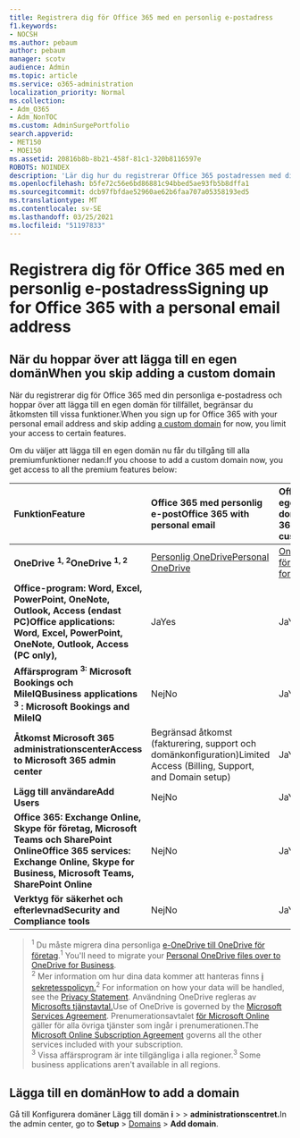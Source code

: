 ```yaml
---
title: Registrera dig för Office 365 med en personlig e-postadress
f1.keywords:
- NOCSH
ms.author: pebaum
author: pebaum
manager: scotv
audience: Admin
ms.topic: article
ms.service: o365-administration
localization_priority: Normal
ms.collection:
- Adm_O365
- Adm_NonTOC
ms.custom: AdminSurgePortfolio
search.appverid:
- MET150
- MOE150
ms.assetid: 20816b8b-8b21-458f-81c1-320b8116597e
ROBOTS: NOINDEX
description: 'Lär dig hur du registrerar Office 365 postadressen med din personliga e-postadress om du inte föredrar att lägga till en egen domän. '
ms.openlocfilehash: b5fe72c56e6bd86881c94bbed5ae93fb5b8dffa1
ms.sourcegitcommit: dcb97fbfdae52960ae62b6faa707a05358193ed5
ms.translationtype: MT
ms.contentlocale: sv-SE
ms.lasthandoff: 03/25/2021
ms.locfileid: "51197833"
---
```

# <a name="signing-up-for-office-365-with-a-personal-email-address"></a><span data-ttu-id="cf6d8-103">Registrera dig för Office 365 med en personlig e-postadress</span><span class="sxs-lookup"><span data-stu-id="cf6d8-103">Signing up for Office 365 with a personal email address</span></span>

## <a name="when-you-skip-adding-a-custom-domain"></a><span data-ttu-id="cf6d8-104">När du hoppar över att lägga till en egen domän</span><span class="sxs-lookup"><span data-stu-id="cf6d8-104">When you skip adding a custom domain</span></span>

  
<span data-ttu-id="cf6d8-105">När du registrerar dig för Office 365 med din personliga [](../get-help-with-domains/what-is-a-domain.md) e-postadress och hoppar över att lägga till en egen domän för tillfället, begränsar du åtkomsten till vissa funktioner.</span><span class="sxs-lookup"><span data-stu-id="cf6d8-105">When you sign up for Office 365 with your personal email address and skip adding [a custom domain](../get-help-with-domains/what-is-a-domain.md) for now, you limit your access to certain features.</span></span> 
  
<span data-ttu-id="cf6d8-106">Om du väljer att lägga till en egen domän nu får du tillgång till alla premiumfunktioner nedan:</span><span class="sxs-lookup"><span data-stu-id="cf6d8-106">If you choose to add a custom domain now, you get access to all the premium features below:</span></span>
  
|<span data-ttu-id="cf6d8-107">**Funktion**</span><span class="sxs-lookup"><span data-stu-id="cf6d8-107">**Feature**</span></span>|<span data-ttu-id="cf6d8-108">**Office 365 med personlig e-post**</span><span class="sxs-lookup"><span data-stu-id="cf6d8-108">**Office 365 with personal email**</span></span>|<span data-ttu-id="cf6d8-109">**Office 365 med egen domän**</span><span class="sxs-lookup"><span data-stu-id="cf6d8-109">**Office 365 with custom domain**</span></span>|
|:-----|:-----|:-----|
|<span data-ttu-id="cf6d8-110">**OneDrive <sup>1, 2</sup>**</span><span class="sxs-lookup"><span data-stu-id="cf6d8-110">**OneDrive <sup>1, 2</sup>**</span></span>| [<span data-ttu-id="cf6d8-111">Personlig OneDrive</span><span class="sxs-lookup"><span data-stu-id="cf6d8-111">Personal OneDrive </span></span>](https://onedrive.live.com/about/en-us/plans/)| [<span data-ttu-id="cf6d8-112">OneDrive för företag</span><span class="sxs-lookup"><span data-stu-id="cf6d8-112">OneDrive for Business</span></span>](https://onedrive.live.com/about/en-us/business/) |
|<span data-ttu-id="cf6d8-113">**Office-program: Word, Excel, PowerPoint, OneNote, Outlook, Access (endast PC)**</span><span class="sxs-lookup"><span data-stu-id="cf6d8-113">**Office applications: Word, Excel, PowerPoint, OneNote, Outlook, Access (PC only),**</span></span>| <span data-ttu-id="cf6d8-114">Ja</span><span class="sxs-lookup"><span data-stu-id="cf6d8-114">Yes</span></span> | <span data-ttu-id="cf6d8-115">Ja</span><span class="sxs-lookup"><span data-stu-id="cf6d8-115">Yes</span></span> 
|<span data-ttu-id="cf6d8-116">**Affärsprogram <sup>3:</sup> Microsoft Bookings och MileIQ**</span><span class="sxs-lookup"><span data-stu-id="cf6d8-116">**Business applications <sup>3</sup> : Microsoft Bookings and MileIQ**</span></span>| <span data-ttu-id="cf6d8-117">Nej</span><span class="sxs-lookup"><span data-stu-id="cf6d8-117">No</span></span> | <span data-ttu-id="cf6d8-118">Ja</span><span class="sxs-lookup"><span data-stu-id="cf6d8-118">Yes</span></span> 
|<span data-ttu-id="cf6d8-119">**Åtkomst Microsoft 365 administrationscenter**</span><span class="sxs-lookup"><span data-stu-id="cf6d8-119">**Access to Microsoft 365 admin center**</span></span>| <span data-ttu-id="cf6d8-120">Begränsad åtkomst (fakturering, support och domänkonfiguration)</span><span class="sxs-lookup"><span data-stu-id="cf6d8-120">Limited Access (Billing, Support, and Domain setup)</span></span> | <span data-ttu-id="cf6d8-121">Ja</span><span class="sxs-lookup"><span data-stu-id="cf6d8-121">Yes</span></span>
|<span data-ttu-id="cf6d8-122">**Lägg till användare**</span><span class="sxs-lookup"><span data-stu-id="cf6d8-122">**Add Users**</span></span>| <span data-ttu-id="cf6d8-123">Nej</span><span class="sxs-lookup"><span data-stu-id="cf6d8-123">No</span></span> | <span data-ttu-id="cf6d8-124">Ja</span><span class="sxs-lookup"><span data-stu-id="cf6d8-124">Yes</span></span>
|<span data-ttu-id="cf6d8-125">**Office 365: Exchange Online, Skype för företag, Microsoft Teams och SharePoint Online**</span><span class="sxs-lookup"><span data-stu-id="cf6d8-125">**Office 365 services: Exchange Online, Skype for Business, Microsoft Teams, SharePoint Online**</span></span>| <span data-ttu-id="cf6d8-126">Nej</span><span class="sxs-lookup"><span data-stu-id="cf6d8-126">No</span></span> | <span data-ttu-id="cf6d8-127">Ja</span><span class="sxs-lookup"><span data-stu-id="cf6d8-127">Yes</span></span>
|<span data-ttu-id="cf6d8-128">**Verktyg för säkerhet och efterlevnad**</span><span class="sxs-lookup"><span data-stu-id="cf6d8-128">**Security and Compliance tools**</span></span>| <span data-ttu-id="cf6d8-129">Nej</span><span class="sxs-lookup"><span data-stu-id="cf6d8-129">No</span></span> | <span data-ttu-id="cf6d8-130">Ja</span><span class="sxs-lookup"><span data-stu-id="cf6d8-130">Yes</span></span>
   
> <span data-ttu-id="cf6d8-131"><sup>1</sup> Du måste migrera dina personliga [e-OneDrive till OneDrive för företag](move-email-and-data-to-office-365-business-premium.md).</span><span class="sxs-lookup"><span data-stu-id="cf6d8-131"><sup>1</sup>  You'll need to migrate your [Personal OneDrive files over to OneDrive for Business](move-email-and-data-to-office-365-business-premium.md).</span></span><br/>
> <span data-ttu-id="cf6d8-132"><sup>2</sup> Mer information om hur dina data kommer att hanteras finns [i sekretesspolicyn.](https://g.microsoftonline.com/0BX20en/138)</span><span class="sxs-lookup"><span data-stu-id="cf6d8-132"><sup>2</sup> For information on how your data will be handled, see the [Privacy Statement](https://g.microsoftonline.com/0BX20en/138).</span></span> <span data-ttu-id="cf6d8-133">Användning OneDrive regleras av [Microsofts tjänstavtal.](https://signup.live.com/signup?ru=https://login.live.com/oauth20_authorize.srf?lc%3d1033%26response_type%3dcode%26client_id%3d51483342-085c-4d86-bf88-cf50c7252078%26scope%3dopenid%2bprofile%2bemail%2boffline_access%26response_mode%3dform_post%26redirect_uri%3dhttps://login.microsoftonline.com/common/federation/oauth2%26state%3drQIIAXWRO2_TUACFc_NSUyGoEBKVEFIHJCSQk-vrR-JIHdLWSdPGaR426TVDZCeO7TjX17Ld5rGzd47EwgLqyFLED2DolBFVMIOYEBMjaXeWM5zvDEfnvEixebb8jOd4wSiaEiMZIsfwEgsZg0ciwwmcyCHIDgXIhQ83t64-PP_-ZvtGvnr04-uX8yedJcj1J-65lR9QcgkeO3EcROVCYTqd5ulo5A7uQOETACsAfgKwTGYsn9G6l8lI5EReYIWSCDmuJIhIKuYxkae6OiT6WIkx6nhNF0K80McN1eYVtR0rB56goKqD1YqgE5lde3wTVb071pOh3oWwSapuo3fkKKS-9vAcIwzx2JlgtT67ST44qZzFDroVGroL608yN6Ih6Qc0ipep9-AksPz6cJ_6vjWI87cxy4_dgRG71G-FNLDC2LWiXbOrtHuKZ7W0_nlgtvwOPZYJU-_7HsIYmWhPY2XSOz2WGh27PzY0ElRHbXgoOqo-N0Rq8KpNTbuzPy_CU1k7VJslRgtmc143vS6vwBrlup0SrYa-ViPzOdNTJHl_OGAachhVhnsz9WMqu56VUP86dX9dyneHO0FIR-7EWqXBr_Q9mCpvbGxuJbYTO4m_afAus36u-1qsZVblo7ffELCfgsR1pkCw8yps8Mh7SaJJaTGxXQU6MB7jakM_iyYHLQVJbRya07a9K5XZiyy4yGZ_ZxOfc_87-h81%26estsfed%3d1%26uaid%3ddd27a8b7188545dab714e7d8c6761b52%26lw%3d1%26fl%3deasi2%26mkt%3den-US&amp;mkt=EN-US&amp;uiflavor=web&amp;lw=1&amp;fl=easi2&amp;client_id=51483342-085c-4d86-bf88-cf50c7252078&amp;uaid=dd27a8b7188545dab714e7d8c6761b52&amp;lic=1)</span><span class="sxs-lookup"><span data-stu-id="cf6d8-133">Use of OneDrive is governed by the [Microsoft Services Agreement](https://signup.live.com/signup?ru=https://login.live.com/oauth20_authorize.srf?lc%3d1033%26response_type%3dcode%26client_id%3d51483342-085c-4d86-bf88-cf50c7252078%26scope%3dopenid%2bprofile%2bemail%2boffline_access%26response_mode%3dform_post%26redirect_uri%3dhttps://login.microsoftonline.com/common/federation/oauth2%26state%3drQIIAXWRO2_TUACFc_NSUyGoEBKVEFIHJCSQk-vrR-JIHdLWSdPGaR426TVDZCeO7TjX17Ld5rGzd47EwgLqyFLED2DolBFVMIOYEBMjaXeWM5zvDEfnvEixebb8jOd4wSiaEiMZIsfwEgsZg0ciwwmcyCHIDgXIhQ83t64-PP_-ZvtGvnr04-uX8yedJcj1J-65lR9QcgkeO3EcROVCYTqd5ulo5A7uQOETACsAfgKwTGYsn9G6l8lI5EReYIWSCDmuJIhIKuYxkae6OiT6WIkx6nhNF0K80McN1eYVtR0rB56goKqD1YqgE5lde3wTVb071pOh3oWwSapuo3fkKKS-9vAcIwzx2JlgtT67ST44qZzFDroVGroL608yN6Ih6Qc0ipep9-AksPz6cJ_6vjWI87cxy4_dgRG71G-FNLDC2LWiXbOrtHuKZ7W0_nlgtvwOPZYJU-_7HsIYmWhPY2XSOz2WGh27PzY0ElRHbXgoOqo-N0Rq8KpNTbuzPy_CU1k7VJslRgtmc143vS6vwBrlup0SrYa-ViPzOdNTJHl_OGAachhVhnsz9WMqu56VUP86dX9dyneHO0FIR-7EWqXBr_Q9mCpvbGxuJbYTO4m_afAus36u-1qsZVblo7ffELCfgsR1pkCw8yps8Mh7SaJJaTGxXQU6MB7jakM_iyYHLQVJbRya07a9K5XZiyy4yGZ_ZxOfc_87-h81%26estsfed%3d1%26uaid%3ddd27a8b7188545dab714e7d8c6761b52%26lw%3d1%26fl%3deasi2%26mkt%3den-US&amp;mkt=EN-US&amp;uiflavor=web&amp;lw=1&amp;fl=easi2&amp;client_id=51483342-085c-4d86-bf88-cf50c7252078&amp;uaid=dd27a8b7188545dab714e7d8c6761b52&amp;lic=1).</span></span> <span data-ttu-id="cf6d8-134">Prenumerationsavtalet [för Microsoft Online](https://admin.microsoft.com/Commerce/Mosa.aspx?cc2=US&amp;cl=en&amp;cc=en-US&amp;gcc=False) gäller för alla övriga tjänster som ingår i prenumerationen.</span><span class="sxs-lookup"><span data-stu-id="cf6d8-134">The [Microsoft Online Subscription Agreement](https://admin.microsoft.com/Commerce/Mosa.aspx?cc2=US&amp;cl=en&amp;cc=en-US&amp;gcc=False) governs all the other services included with your subscription.</span></span><br/>
> <span data-ttu-id="cf6d8-135"><sup>3</sup> Vissa affärsprogram är inte tillgängliga i alla regioner.</span><span class="sxs-lookup"><span data-stu-id="cf6d8-135"><sup>3</sup> Some business applications aren't available in all regions.</span></span><br/>

## <a name="how-to-add-a-domain"></a><span data-ttu-id="cf6d8-136">Lägga till en domän</span><span class="sxs-lookup"><span data-stu-id="cf6d8-136">How to add a domain</span></span>

<span data-ttu-id="cf6d8-137">Gå till Konfigurera domäner Lägg till domän **i**  >  <a href="https://go.microsoft.com/fwlink/p/?linkid=834818" target="_blank"></a>  >  **administrationscentret.**</span><span class="sxs-lookup"><span data-stu-id="cf6d8-137">In the admin center, go to **Setup** > <a href="https://go.microsoft.com/fwlink/p/?linkid=834818" target="_blank">Domains</a> > **Add domain**.</span></span>
  


